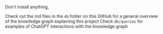 Don't install anything,

Check out the md files in the ``db`` folder on this GitHub for a general overview of the knowledge graph explaining this project
Check ``db/queries`` for examples of ChatGPT interactions with the knowledge graph